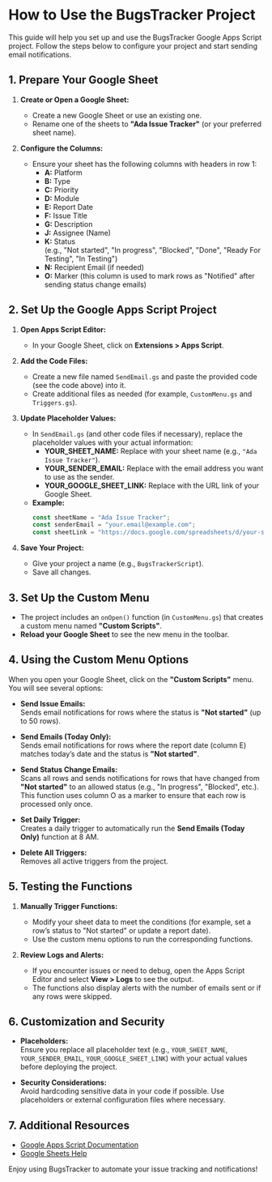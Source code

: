 # How to Use the BugsTracker Project

This guide will help you set up and use the BugsTracker Google Apps Script project. Follow the steps below to configure your project and start sending email notifications.

## 1. Prepare Your Google Sheet

1. **Create or Open a Google Sheet:**
   - Create a new Google Sheet or use an existing one.
   - Rename one of the sheets to **"Ada Issue Tracker"** (or your preferred sheet name).

2. **Configure the Columns:**
   - Ensure your sheet has the following columns with headers in row 1:
     - **A:** Platform
     - **B:** Type
     - **C:** Priority
     - **D:** Module
     - **E:** Report Date
     - **F:** Issue Title
     - **G:** Description
     - **J:** Assignee (Name)
     - **K:** Status  
       (e.g., "Not started", "In progress", "Blocked", "Done", "Ready For Testing", "In Testing")
     - **N:** Recipient Email (if needed)
     - **O:** Marker (this column is used to mark rows as "Notified" after sending status change emails)

## 2. Set Up the Google Apps Script Project

1. **Open Apps Script Editor:**
   - In your Google Sheet, click on **Extensions > Apps Script**.
   
2. **Add the Code Files:**
   - Create a new file named `SendEmail.gs` and paste the provided code (see the code above) into it.
   - Create additional files as needed (for example, `CustomMenu.gs` and `Triggers.gs`).
   
3. **Update Placeholder Values:**
   - In `SendEmail.gs` (and other code files if necessary), replace the placeholder values with your actual information:
     - **YOUR_SHEET_NAME:** Replace with your sheet name (e.g., `"Ada Issue Tracker"`).
     - **YOUR_SENDER_EMAIL:** Replace with the email address you want to use as the sender.
     - **YOUR_GOOGLE_SHEET_LINK:** Replace with the URL link of your Google Sheet.
   - **Example:**
     ```javascript
     const sheetName = "Ada Issue Tracker";
     const senderEmail = "your.email@example.com";
     const sheetLink = "https://docs.google.com/spreadsheets/d/your-sheet-id/edit#gid=0";
     ```
     
4. **Save Your Project:**
   - Give your project a name (e.g., `BugsTrackerScript`).
   - Save all changes.

## 3. Set Up the Custom Menu

- The project includes an `onOpen()` function (in `CustomMenu.gs`) that creates a custom menu named **"Custom Scripts"**.
- **Reload your Google Sheet** to see the new menu in the toolbar.

## 4. Using the Custom Menu Options

When you open your Google Sheet, click on the **"Custom Scripts"** menu. You will see several options:

- **Send Issue Emails:**  
  Sends email notifications for rows where the status is **"Not started"** (up to 50 rows).

- **Send Emails (Today Only):**  
  Sends email notifications for rows where the report date (column E) matches today’s date and the status is **"Not started"**.

- **Send Status Change Emails:**  
  Scans all rows and sends notifications for rows that have changed from **"Not started"** to an allowed status (e.g., "In progress", "Blocked", etc.).  
  This function uses column O as a marker to ensure that each row is processed only once.

- **Set Daily Trigger:**  
  Creates a daily trigger to automatically run the **Send Emails (Today Only)** function at 8 AM.

- **Delete All Triggers:**  
  Removes all active triggers from the project.

## 5. Testing the Functions

1. **Manually Trigger Functions:**
   - Modify your sheet data to meet the conditions (for example, set a row’s status to "Not started" or update a report date).
   - Use the custom menu options to run the corresponding functions.

2. **Review Logs and Alerts:**
   - If you encounter issues or need to debug, open the Apps Script Editor and select **View > Logs** to see the output.
   - The functions also display alerts with the number of emails sent or if any rows were skipped.

## 6. Customization and Security

- **Placeholders:**  
  Ensure you replace all placeholder text (e.g., `YOUR_SHEET_NAME`, `YOUR_SENDER_EMAIL`, `YOUR_GOOGLE_SHEET_LINK`) with your actual values before deploying the project.

- **Security Considerations:**  
  Avoid hardcoding sensitive data in your code if possible. Use placeholders or external configuration files where necessary.

## 7. Additional Resources

- [Google Apps Script Documentation](https://developers.google.com/apps-script)
- [Google Sheets Help](https://support.google.com/docs/)

Enjoy using BugsTracker to automate your issue tracking and notifications!
